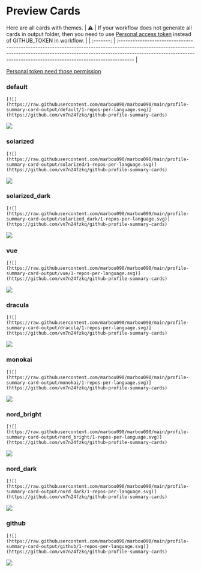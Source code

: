 
# Preview Cards

Here are all cards with themes.
| :warning: | If your workflow does not generate all cards in output folder, then you need to use [Personal access token](https://docs.github.com/en/actions/configuring-and-managing-workflows/creating-and-storing-encrypted-secrets) instead of GITHUB_TOKEN in workflow. |
| :-------: | :------------------------------------------------------------------------------------------------------------------------------------------------------------------------------------------------------------------------------------------------ |

[Personal token need those permission](https://github.com/vn7n24fzkq/github-profile-summary-cards/wiki/Personal-access-token-permissions)


### default


```
[![](https://raw.githubusercontent.com/marbou090/marbou090/main/profile-summary-card-output/default/1-repos-per-language.svg)](https://github.com/vn7n24fzkq/github-profile-summary-cards)
```
![](https://raw.githubusercontent.com/marbou090/marbou090/main/profile-summary-card-output/default/1-repos-per-language.svg)


### solarized


```
[![](https://raw.githubusercontent.com/marbou090/marbou090/main/profile-summary-card-output/solarized/1-repos-per-language.svg)](https://github.com/vn7n24fzkq/github-profile-summary-cards)
```
![](https://raw.githubusercontent.com/marbou090/marbou090/main/profile-summary-card-output/solarized/1-repos-per-language.svg)


### solarized_dark


```
[![](https://raw.githubusercontent.com/marbou090/marbou090/main/profile-summary-card-output/solarized_dark/1-repos-per-language.svg)](https://github.com/vn7n24fzkq/github-profile-summary-cards)
```
![](https://raw.githubusercontent.com/marbou090/marbou090/main/profile-summary-card-output/solarized_dark/1-repos-per-language.svg)


### vue


```
[![](https://raw.githubusercontent.com/marbou090/marbou090/main/profile-summary-card-output/vue/1-repos-per-language.svg)](https://github.com/vn7n24fzkq/github-profile-summary-cards)
```
![](https://raw.githubusercontent.com/marbou090/marbou090/main/profile-summary-card-output/vue/1-repos-per-language.svg)


### dracula


```
[![](https://raw.githubusercontent.com/marbou090/marbou090/main/profile-summary-card-output/dracula/1-repos-per-language.svg)](https://github.com/vn7n24fzkq/github-profile-summary-cards)
```
![](https://raw.githubusercontent.com/marbou090/marbou090/main/profile-summary-card-output/dracula/1-repos-per-language.svg)


### monokai


```
[![](https://raw.githubusercontent.com/marbou090/marbou090/main/profile-summary-card-output/monokai/1-repos-per-language.svg)](https://github.com/vn7n24fzkq/github-profile-summary-cards)
```
![](https://raw.githubusercontent.com/marbou090/marbou090/main/profile-summary-card-output/monokai/1-repos-per-language.svg)


### nord_bright


```
[![](https://raw.githubusercontent.com/marbou090/marbou090/main/profile-summary-card-output/nord_bright/1-repos-per-language.svg)](https://github.com/vn7n24fzkq/github-profile-summary-cards)
```
![](https://raw.githubusercontent.com/marbou090/marbou090/main/profile-summary-card-output/nord_bright/1-repos-per-language.svg)


### nord_dark


```
[![](https://raw.githubusercontent.com/marbou090/marbou090/main/profile-summary-card-output/nord_dark/1-repos-per-language.svg)](https://github.com/vn7n24fzkq/github-profile-summary-cards)
```
![](https://raw.githubusercontent.com/marbou090/marbou090/main/profile-summary-card-output/nord_dark/1-repos-per-language.svg)


### github


```
[![](https://raw.githubusercontent.com/marbou090/marbou090/main/profile-summary-card-output/github/1-repos-per-language.svg)](https://github.com/vn7n24fzkq/github-profile-summary-cards)
```
![](https://raw.githubusercontent.com/marbou090/marbou090/main/profile-summary-card-output/github/1-repos-per-language.svg)


